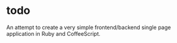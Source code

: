 todo
====

An attempt to create a very simple frontend/backend single page application in Ruby and CoffeeScript.
